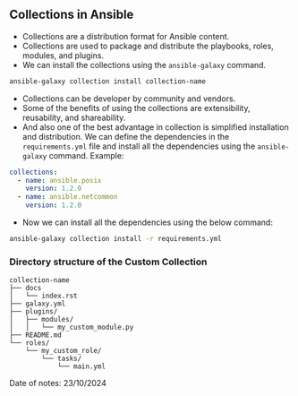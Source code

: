 ## Collections in Ansible

- Collections are a distribution format for Ansible content.
- Collections are used to package and distribute the playbooks, roles, modules, and plugins.
- We can install the collections using the `ansible-galaxy` command.
```bash
ansible-galaxy collection install collection-name
```
- Collections can be developer by community and vendors.
- Some of the benefits of using the collections are extensibility, reusability, and shareability.
- And also one of the best advantage in collection is simplified installation and distribution. We can define the dependencies in the `requirements.yml` file and install all the dependencies using the `ansible-galaxy` command.
  Example:
```yaml
collections:
  - name: ansible.posix
    version: 1.2.0
  - name: ansible.netcommon
    version: 1.2.0
```

- Now we can install all the dependencies using the below command:
```bash
ansible-galaxy collection install -r requirements.yml
```

### Directory structure of the Custom Collection

```
collection-name
├── docs
│   └── index.rst
├── galaxy.yml
├── plugins/
│   ├── modules/
│   │   └── my_custom_module.py
├── README.md
└── roles/
    └── my_custom_role/
        └── tasks/
            └── main.yml
```

Date of notes: 23/10/2024